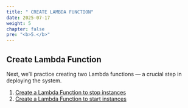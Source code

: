 ```yaml
---
title: " CREATE LAMBDA FUNCTION"
date: 2025-07-17
weight: 5
chapter: false
pre: "<b>5.</b>"
---
```


## Create Lambda Function

Next, we’ll practice creating two Lambda functions — a crucial step in deploying the system.

1. [Create a Lambda Function to stop instances](1-function-stop-instance/)
2. [Create a Lambda Function to start instances](2-function-start-instance/)
